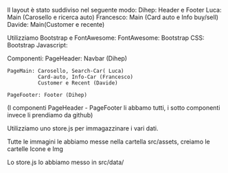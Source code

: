 Il layout è stato suddiviso nel seguente modo:
    Dihep: Header e Footer
    Luca: Main (Carosello e ricerca auto)
    Francesco: Main (Card auto e Info buy/sell)
    Davide: Main(Customer e recente)

Utilizziamo Bootstrap e FontAwesome:
    FontAwesome: <script src="https://kit.fontawesome.com/ee64cb3605.js" crossorigin="anonymous"></script>
    Bootstrap CSS: <link rel="stylesheet" href="https://cdnjs.cloudflare.com/ajax/libs/bootstrap/5.3.3/css/bootstrap.rtl.min.css" integrity="sha512-VNBisELNHh6+nfDjsFXDA6WgXEZm8cfTEcMtfOZdx0XTRoRbr/6Eqb2BjqxF4sNFzdvGIt+WqxKgn0DSfh2kcA==" crossorigin="anonymous" referrerpolicy="no-referrer">
    Bootstrap Javascript: <script src="https://cdn.jsdelivr.net/npm/bootstrap@5.2.3/dist/js/bootstrap.bundle.min.js" integrity="sha384-kenU1KFdBIe4zVF0s0G1M5b4hcpxyD9F7jL+jjXkk+Q2h455rYXK/7HAuoJl+0I4" crossorigin="anonymous"></script>

Componenti: 
    PageHeader: Navbar (Dihep)

    PageMain: Carosello, Search-Car( Luca)
              Card-auto, Info-Car (Francesco)
              Customer e Recent (Davide)

    PageFooter: Footer (Dihep)
(I componenti PageHeader - PageFooter li abbamo tutti, i sotto componenti invece li prendiamo da github)

Utilizziamo uno store.js per immagazzinare i vari dati.

Tutte le immagini le abbiamo messe nella cartella src/assets, creiamo le cartelle Icone e Img

Lo store.js lo abbiamo messo in src/data/